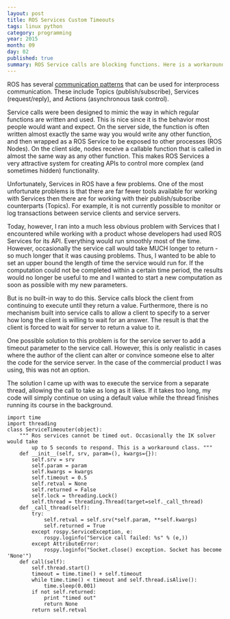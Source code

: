 ```yaml
---
layout: post
title: ROS Services Custom Timeouts
tags: linux python
category: programming
year: 2015
month: 09
day: 02
published: true
summary: ROS Service calls are blocking functions. Here is a workaround.
---
```


ROS has several [communication patterns](http://wiki.ros.org/ROS/Patterns/Communication) that can be used for interprocess communication.
These include Topics (publish/subscribe), Services (request/reply), and Actions  (asynchronous task control).

Service calls were been designed to mimic the way in which regular functions are written and used.
This is nice since it is the behavior most people would want and expect.
On the server side, the function is often written almost exactly the same way you would write any other function, and then wrapped as a ROS Service to be exposed to other processes (ROS Nodes).
On the client side, nodes receive a callable function that is called in almost the same way as any other function.
This makes ROS Services a very attractive system for creating APIs to control more complex (and sometimes hidden) functionality. 

Unfortunately, Services in ROS have a few problems. 
One of the most unfortunate problems is that there are far fewer tools available for working with Services then there are for working with their publish/subscribe counterparts (Topics).
For example, it is not currently possible to monitor or log transactions between service clients and service servers.

Today, however, I ran into a much less obvious problem with Services that I encountered while working with a product whose developers had used ROS Services for its API. 
Everything would run smoothly most of the time.
However, occasionally the service call would take MUCH longer to return - so much longer that it was causing problems.
Thus, I wanted to be able to set an upper bound the length of time the service would run for.
If the computation could not be completed within a certain time period, the results would no longer be useful to me and I wanted to start a new computation as soon as possible with my new parameters. 

But is no built-in way to do this.
Service calls block the client from continuing to execute until they return a value.
Furthermore, there is no mechanism built into service calls to allow a client to specify to a server how long the client is willing to wait for an answer. 
The result is that the client is forced to wait for server to return a value to it.

One possible solution to this problem is for the service server to add a timeout parameter to the service call.
However, this is only realistic in cases where the author of the client can alter or convince someone else to alter the code for the service server.
In the case of the commercial product I was using, this was not an option.

The solution I came up with was to execute the service from a separate thread, allowing the call to take as long as it likes.
If it takes too long, my code will simply continue on using a default value while the thread finishes running its course in the background.

```
import time
import threading
class ServiceTimeouter(object):
    """ Ros services cannot be timed out. Occasionally the IK solver would take
        up to 5 seconds to respond. This is a workaround class. """
    def __init__(self, srv, param=(), kwargs={}):
        self.srv = srv
        self.param = param
        self.kwargs = kwargs
        self.timeout = 0.5
        self.retval = None
        self.returned = False
        self.lock = threading.Lock()
        self.thread = threading.Thread(target=self._call_thread)
    def _call_thread(self):
        try:
            self.retval = self.srv(*self.param, **self.kwargs)
            self.returned = True
        except rospy.ServiceException, e:
            rospy.loginfo("Service call failed: %s" % (e,))
        except AttributeError:
            rospy.loginfo("Socket.close() exception. Socket has become 'None'")
    def call(self):
        self.thread.start()
        timeout = time.time() + self.timeout
        while time.time() < timeout and self.thread.isAlive():
            time.sleep(0.001)
        if not self.returned:
            print "timed out"
            return None
        return self.retval
```
